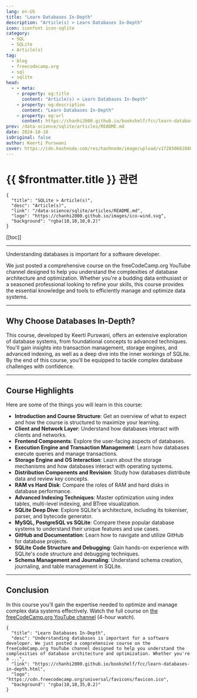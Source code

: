 ```yaml
---
lang: en-US
title: "Learn Databases In-Depth"
description: "Article(s) > Learn Databases In-Depth"
icon: iconfont icon-sqlite
category:
  - SQL
  - SQLite
  - Article(s)
tag:
  - blog
  - freecodecamp.org
  - sql
  - sqlite
head:
  - - meta:
    - property: og:title
      content: "Article(s) > Learn Databases In-Depth"
    - property: og:description
      content: "Learn Databases In-Depth"
    - property: og:url
      content: https://chanhi2000.github.io/bookshelf/fcc/learn-databases-in-depth.html
prev: /data-science/sqlite/articles/README.md
date: 2024-10-10
isOriginal: false
author: Keerti Purswani
cover: https://cdn.hashnode.com/res/hashnode/image/upload/v1728506628887/76e245fd-9613-474c-9df3-626dde99d2fb.png
---
```


# {{ $frontmatter.title }} 관련

```component VPCard
{
  "title": "SQLite > Article(s)",
  "desc": "Article(s)",
  "link": "/data-science/sqlite/articles/README.md",
  "logo": "https://chanhi2000.github.io/images/ico-wind.svg",
  "background": "rgba(10,10,10,0.2)"
}
```

[[toc]]

---

<SiteInfo
  name="Learn Databases In-Depth"
  desc="Understanding databases is important for a software developer. We just posted a comprehensive course on the freeCodeCamp.org YouTube channel designed to help you understand the complexities of database architecture and optimization. Whether you're a ..."
  url="https://freecodecamp.org/news/learn-databases-in-depth"
  logo="https://cdn.freecodecamp.org/universal/favicons/favicon.ico"
  preview="https://cdn.hashnode.com/res/hashnode/image/upload/v1728506628887/76e245fd-9613-474c-9df3-626dde99d2fb.png"/>

Understanding databases is important for a software developer.

We just posted a comprehensive course on the freeCodeCamp.org YouTube channel designed to help you understand the complexities of database architecture and optimization. Whether you're a budding data enthusiast or a seasoned professional looking to refine your skills, this course provides the essential knowledge and tools to efficiently manage and optimize data systems.

---

## Why Choose Databases In-Depth?

This course, developed by Keerti Purswani, offers an extensive exploration of database systems, from foundational concepts to advanced techniques. You'll gain insights into transaction management, storage engines, and advanced indexing, as well as a deep dive into the inner workings of SQLite. By the end of this course, you'll be equipped to tackle complex database challenges with confidence.

---

## Course Highlights

Here are some of the things you will learn in this course:

- **Introduction and Course Structure**: Get an overview of what to expect and how the course is structured to maximize your learning.
- **Client and Network Layer**: Understand how databases interact with clients and networks.
- **Frontend Components**: Explore the user-facing aspects of databases.
- **Execution Engine and Transaction Management**: Learn how databases execute queries and manage transactions.
- **Storage Engine and OS Interaction**: Learn about the storage mechanisms and how databases interact with operating systems.
- **Distribution Components and Revision**: Study how databases distribute data and review key concepts.
- **RAM vs Hard Disk**: Compare the roles of RAM and hard disks in database performance.
- **Advanced Indexing Techniques**: Master optimization using index tables, multi-level indexing, and BTree visualization.
- **SQLite Deep Dive**: Explore SQLite's architecture, including its tokeniser, parser, and bytecode generator.
- **MySQL, PostgreSQL vs SQLite**: Compare these popular database systems to understand their unique features and use cases.
- **GitHub and Documentation**: Learn how to navigate and utilize GitHub for database projects.
- **SQLite Code Structure and Debugging**: Gain hands-on experience with SQLite's code structure and debugging techniques.
- **Schema Management and Journaling**: Understand schema creation, journaling, and table management in SQLite.

---

## Conclusion

In this course you'll gain the expertise needed to optimize and manage complex data systems effectively. Watch the full course on [<VPIcon icon="fa-brands fa-youtube"/>the freeCodeCamp.org YouTube channel](https://youtu.be/pPqazMTzNOM) (4-hour watch).

<VidStack src="youtube/pPqazMTzNOM" />

<!-- START: ARTICLE CARD -->
```component VPCard
{
  "title": "Learn Databases In-Depth",
  "desc": "Understanding databases is important for a software developer. We just posted a comprehensive course on the freeCodeCamp.org YouTube channel designed to help you understand the complexities of database architecture and optimization. Whether you're a ...",
  "link": "https://chanhi2000.github.io/bookshelf/fcc/learn-databases-in-depth.html",
  "logo": "https://cdn.freecodecamp.org/universal/favicons/favicon.ico",
  "background": "rgba(10,10,35,0.2)"
}
```
